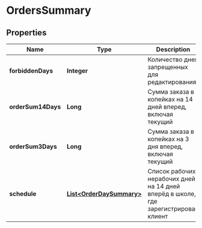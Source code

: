 # OrdersSummary

## Properties
Name | Type | Description | Notes
------------ | ------------- | ------------- | -------------
**forbiddenDays** | **Integer** | Количество дней запрещенных для редактирования |  [optional]
**orderSum14Days** | **Long** | Сумма заказа в копейках на 14 дней вперед, включая текущий | 
**orderSum3Days** | **Long** | Сумма заказа в копейках на 3 дня вперед, включая текущий | 
**schedule** | [**List&lt;OrderDaySummary&gt;**](OrderDaySummary.md) | Список рабочих/нерабочих дней на 14 дней вперёд в школе, где зарегистрирован клиент |  [optional]
